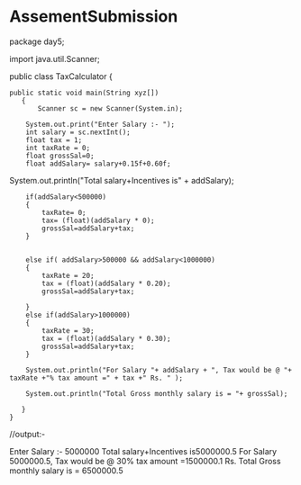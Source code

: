# AssementSubmission
package day5;

import java.util.Scanner;

public class TaxCalculator {
	
	public static void main(String xyz[])
	   {		   
		   Scanner sc = new Scanner(System.in);
		   
		System.out.print("Enter Salary :- ");
		int salary = sc.nextInt();
	    float tax = 1;
		int taxRate = 0;
		float grossSal=0;	
	    float addSalary= salary+0.15f+0.60f;
	 
   System.out.println("Total salary+Incentives is" + addSalary);
	    
		if(addSalary<500000)
		{
			taxRate= 0;
			tax= (float)(addSalary * 0);
			grossSal=addSalary+tax;
		}
	    
	    
		else if( addSalary>500000 && addSalary<1000000)
		{
			taxRate = 20;
			tax = (float)(addSalary * 0.20);
			grossSal=addSalary+tax;
			
		}
		else if(addSalary>1000000)
		{
			taxRate = 30;
			tax = (float)(addSalary * 0.30);
			grossSal=addSalary+tax;
		}
		
		System.out.println("For Salary "+ addSalary + ", Tax would be @ "+ taxRate +"% tax amount =" + tax +" Rs. " );
		
		System.out.println("Total Gross monthly salary is = "+ grossSal);
		
	   }
	}


//output:-

Enter Salary :- 
5000000
Total salary+Incentives is5000000.5
For Salary 5000000.5, Tax would be @ 30% tax amount =1500000.1 Rs. 
Total Gross monthly salary is = 6500000.5

